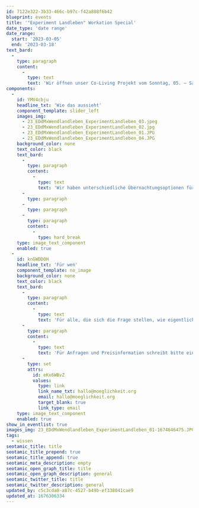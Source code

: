```yaml
---
id: 7122e322-3b33-466c-b97c-f42a808f6b42
blueprint: events
title: '"Experiment Landleben" Workation Special'
date_type: 'date range'
date_range:
  start: '2023-03-05'
  end: '2023-03-18'
text_bard:
  -
    type: paragraph
    content:
      -
        type: text
        text: 'Wir öffnen unser Co-Living Projekt vom Sonntag, 05. – Samstag, 18.03.2023 für ein 14-tägiges Workation Special.'
components:
  -
    id: YMV4cbju
    headline_txt: 'Wie das aussieht'
    component_template: slider_left
    images_img:
      - 23_EDdMxWendlandleben_ExperimentLandleben_03.jpeg
      - 23_EDdMxWendlandleben_ExperimentLandleben_02.jpg
      - 23_EDdMxWendlandleben_ExperimentLandleben_01.JPG
      - 23_EDdMxWendlandleben_ExperimentLandleben_04.JPG
    background_color: none
    text_color: black
    text_bard:
      -
        type: paragraph
        content:
          -
            type: text
            text: 'Wir haben unterschiedliche Übernachtungsoptionen für euch in unserem Gästehaus. Es stehen digitale Arbeitsplätze in unserem LAB zur Verfügung und es warten verschiedene Community Angebote auf euch. Wer mag, kann an unserem gemeinsamen Mittagessen teilnehmen. Mit an Board die Agentur Wendlandleben, die euch über Jobs, Wohnen und Freizeit Vor Ort berät.'
      -
        type: paragraph
      -
        type: paragraph
      -
        type: paragraph
        content:
          -
            type: hard_break
    type: image_text_component
    enabled: true
  -
    id: knGWDDOH
    headline_txt: 'Für wen'
    component_template: no_image
    background_color: none
    text_color: black
    text_bard:
      -
        type: paragraph
        content:
          -
            type: text
            text: 'Für alle, die sich die Frage stellen, wie eigentlich das Leben auf dem Land in einem Co-Living Projekt aussieht. Und diejenigen, die herausfinden wollen, wie sich der Winter wirklich auf dem Land anfühlt.'
      -
        type: paragraph
        content:
          -
            type: text
            text: 'Für Anfragen und Preisinformation schreibt bitte eine Mail an: '
      -
        type: set
        attrs:
          id: eKx6WBvZ
          values:
            type: link
            link_name_txt: hallo@moeglichkeit.org
            email: hallo@moeglichkeit.org
            target_blank: true
            link_type: email
    type: image_text_component
    enabled: true
show_in_eventlist: true
images_img: 23_EDdMxWendlandleben_ExperimentLandleben_01-1674646475.JPG
tags:
  - wissen
seotamic_title: title
seotamic_title_prepend: true
seotamic_title_append: true
seotamic_meta_description: empty
seotamic_open_graph_title: title
seotamic_open_graph_description: general
seotamic_twitter_title: title
seotamic_twitter_description: general
updated_by: c5c3cda0-a87c-4527-b49b-ef338041cae9
updated_at: 1676306334
---
```

